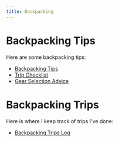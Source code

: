```yaml
---
title: Backpacking
---
```


# Backpacking Tips

Here are some backpacking tips:

- [Backpacking Tips](tips.md)
- [Trip Checklist](checklist.md)
- [Gear Selection Advice](gear.md)

# Backpacking Trips

Here is where I keep track of trips I've done:

- [Backpacking Trips Log](trips.md)